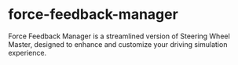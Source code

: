 # force-feedback-manager
Force Feedback Manager is a streamlined version of Steering Wheel Master, designed to enhance and customize your driving simulation experience.
